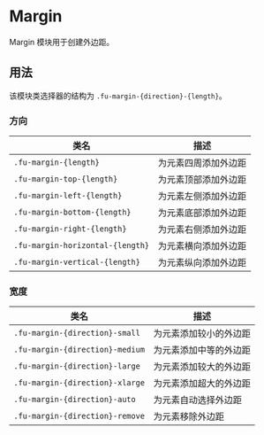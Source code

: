 # Margin

Margin 模块用于创建外边距。

## 用法

该模块类选择器的结构为 `.fu-margin-{direction}-{length}`。

### 方向

| 类名                             | 描述                 |
|----------------------------------|----------------------|
| `.fu-margin-{length}`            | 为元素四周添加外边距 |
| `.fu-margin-top-{length}`        | 为元素顶部添加外边距 |
| `.fu-margin-left-{length}`       | 为元素左侧添加外边距 |
| `.fu-margin-bottom-{length}`     | 为元素底部添加外边距 |
| `.fu-margin-right-{length}`      | 为元素右侧添加外边距 |
| `.fu-margin-horizontal-{length}` | 为元素横向添加外边距 |
| `.fu-margin-vertical-{length}`   | 为元素纵向添加外边距 |

### 宽度

| 类名                            | 描述                   |
|---------------------------------|------------------------|
| `.fu-margin-{direction}-small`  | 为元素添加较小的外边距 |
| `.fu-margin-{direction}-medium` | 为元素添加中等的外边距 |
| `.fu-margin-{direction}-large`  | 为元素添加较大的外边距 |
| `.fu-margin-{direction}-xlarge` | 为元素添加超大的外边距 |
| `.fu-margin-{direction}-auto`   | 为元素自动选择外边距   |
| `.fu-margin-{direction}-remove` | 为元素移除外边距       |
